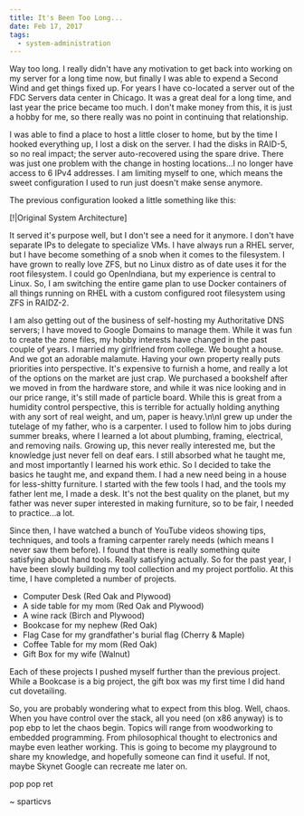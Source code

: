```yaml
---
title: It's Been Too Long...
date: Feb 17, 2017
tags:
  - system-administration
---
```


Way too long. I really didn't have any motivation to get back into working on my server for a long time now, but finally I was able to expend a Second Wind and get things fixed up. For years I have co-located a server out of the FDC Servers data center in Chicago. It was a great deal for a long time, and last year the price became too much. I don't make money from this, it is just a hobby for me, so there really was no point in continuing that relationship.

I was able to find a place to host a little closer to home, but by the time I hooked everything up, I lost a disk on the server. I had the disks in RAID-5, so no real impact; the server auto-recovered using the spare drive. There was just one problem with the change in hosting locations...I no longer have access to 6 IPv4 addresses. I am limiting myself to one, which means the sweet configuration I used to run just doesn't make sense anymore.

The previous configuration looked a little something like this:

[!|Original System Architecture]


It served it's purpose well, but I don't see a need for it anymore. I don't have separate IPs to delegate to specialize VMs. I have always run a RHEL server, but I have become something of a snob when it comes to the filesystem. I have grown to really love ZFS, but no Linux distro as of date uses it for the root filesystem.  I could go OpenIndiana, but my experience is central to Linux. So, I am switching the entire game plan to use Docker containers of all things running on RHEL with a custom configured root filesystem using ZFS in RAIDZ-2.

I am also getting out of the business of self-hosting my Authoritative DNS servers; I have moved to Google Domains to manage them. While it was fun to create the zone files, my hobby interests have changed in the past couple of years. I married my girlfriend from college. We bought a house. And we got an adorable malamute. Having your own property really puts priorities into perspective. It's expensive to furnish a home, and really a lot of the options on the market are just crap. We purchased a bookshelf after we moved in from the hardware store, and while it was nice looking and in our price range, it's still made of particle board. While this is great from a humidity control perspective, this is terrible for actually holding anything with any sort of real weight, and um, paper is heavy.\n\nI grew up under the tutelage of my father, who is a carpenter. I used to follow him to jobs during summer breaks, where I learned a lot about plumbing, framing, electrical, and removing nails. Growing up, this never really interested me, but the knowledge just never fell on deaf ears. I still absorbed what he taught me, and most importantly I learned his work ethic. So I decided to take the basics he taught me, and expand them. I had a new need being in a house for less-shitty furniture. I started with the few tools I had, and the tools my father lent me, I made a desk. It's not the best quality on the planet, but my father was never super interested in making furniture, so to be fair, I needed to practice...a lot.

Since then, I have watched a bunch of YouTube videos showing tips, techniques, and tools a framing carpenter rarely needs (which means I never saw them before). I found that there is really something quite satisfying about hand tools. Really satisfying actually. So for the past year, I have been slowly building my tool collection and my project portfolio. At this time, I have completed a number of projects.

 - Computer Desk (Red Oak and Plywood)
 - A side table for my mom (Red Oak and Plywood)
 - A wine rack (Birch and Plywood)
 - Bookcase for my nephew (Red Oak)
 - Flag Case for my grandfather's burial flag (Cherry & Maple)
 - Coffee Table for my mom (Red Oak)
 - Gift Box for my wife (Walnut)

Each of these projects I pushed myself further than the previous project. While a Bookcase is a big project, the gift box was my first time I did hand cut dovetailing.

So, you are probably wondering what to expect from this blog. Well, chaos. When you have control over the stack, all you need (on x86 anyway) is to pop ebp to let the chaos begin. Topics will range from woodworking to embedded programming. From philosophical thought to electronics and maybe even leather working. This is going to become my playground to share my knowledge, and hopefully someone can find it useful. If not, maybe Skynet Google can recreate me later on.

pop pop ret

~ sparticvs

